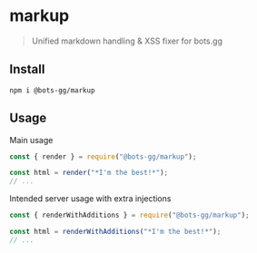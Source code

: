 # markup

> Unified markdown handling & XSS fixer for bots.gg

## Install

```
npm i @bots-gg/markup
```

## Usage

Main usage

```js
const { render } = require("@bots-gg/markup");

const html = render("*I'm the best!*");
// ...
```

Intended server usage with extra injections

```js
const { renderWithAdditions } = require("@bots-gg/markup");

const html = renderWithAdditions("*I'm the best!*");
// ...
```
